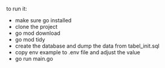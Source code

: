 to run it:
- make sure go installed
- clone the project
- go mod download
- go mod tidy
- create the database and dump the data from tabel_init.sql
- copy env example to .env file and adjust the value
- go run main.go
